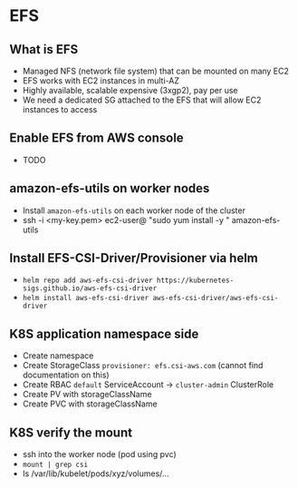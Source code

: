 # EFS

## What is EFS
 - Managed NFS (network file system) that can be mounted on many EC2
 - EFS works with EC2 instances in multi-AZ
 - Highly available, scalable expensive (3xgp2), pay per use
 - We need a dedicated SG attached to the EFS that will allow EC2 instances to access

##  Enable EFS from AWS console
 - TODO

## amazon-efs-utils on worker nodes
 - Install `amazon-efs-utils` on each worker node of the cluster
 - ssh -i <my-key.pem> ec2-user@<node-DNS-name> "sudo yum install -y " amazon-efs-utils

## Install EFS-CSI-Driver/Provisioner via helm
 - `helm repo add aws-efs-csi-driver https://kubernetes-sigs.github.io/aws-efs-csi-driver`
 - `helm install aws-efs-csi-driver aws-efs-csi-driver/aws-efs-csi-driver`

## K8S application namespace side
 - Create namespace
 - Create StorageClass `provisioner: efs.csi-aws.com` (cannot find documentation on this)
 - Create RBAC `default` ServiceAccount -> `cluster-admin` ClusterRole 
 - Create PV with storageClassName 
 - Create PVC with storageClassName 

## K8S verify the mount
 - ssh into the worker node (pod using pvc)
 - `mount | grep csi`
 - ls /var/lib/kubelet/pods/xyz/volumes/...